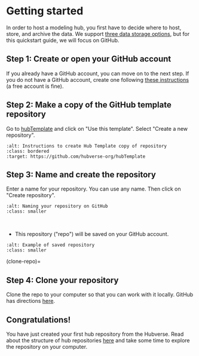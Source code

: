 # Getting started  

In order to host a modeling hub, you first have to decide where to host, store, and archive the data. We support [three data storage options](../overview/data-storage.md), but for this quickstart guide, we will focus on GitHub.  

## Step 1: Create or open your GitHub account  

If you already have a GitHub account, you can move on to the next step.  If you do not have a GitHub account, create one following [these instructions](https://docs.github.com/en/get-started/signing-up-for-github/signing-up-for-a-new-github-account) (a free account is fine).  

## Step 2: Make a copy of the GitHub template repository  

Go to [hubTemplate](https://github.com/hubverse-org/hubTemplate) and click on "Use this template". Select "Create a new repository".  

```{image} ../images/hubTemplate.png
:alt: Instructions to create Hub Template copy of repository
:class: bordered
:target: https://github.com/hubverse-org/hubTemplate
```

## Step 3: Name and create the repository  

Enter a name for your repository.  You can use any name.  Then click on "Create repository".  

```{image} ../images/repo_nam.png
:alt: Naming your repository on GitHub
:class: smaller
```

&nbsp;
&nbsp;
- This repository ("repo") will be saved on your GitHub account.  

```{image} ../images/repo_woman.png
:alt: Example of saved repository
:class: smaller
```

(clone-repo)=
## Step 4: Clone your repository  

Clone the repo to your computer so that you can work with it locally.  GitHub has directions [here](https://docs.github.com/en/repositories/creating-and-managing-repositories/cloning-a-repository).  

## Congratulations!  

You have just created your first hub repository from the Hubverse. Read about the structure of hub repositories [here](../user-guide/hub-structure.md) and take some time to explore the repository on your computer.  

